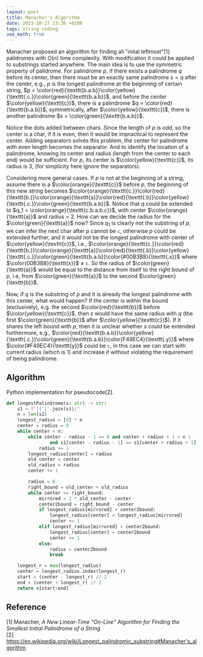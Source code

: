 ```yaml
---
layout: post
title: Manacher's Algorithm
date: 2023-10-27 23:36 +0200
tags: string coding
use_math: true
---
```



Manacher proposed an algorithm for finding all "inital leftmost"[1] palidromes with $O(n)$ time complexity. With modification it could be applied to substrings started anywhere. The main idea is to use the symmetric property of palidrome. For palindrome $p$, if there exists a palindrome $q$ before its center, then there must be an exactly same palindrome $s = q$ after the center, e.g., $p$ is the longest palindrome at the beginning of certain string, 
$p = \color{red}{\texttt{b.a.b}}\color{yellow}{\texttt{.c.}}\color{green}{\texttt{b.a.b}}$, and before the center $\color{yellow}{\texttt{c}}$, there is a palindrome $q = \color{red}{\texttt{b.a.b}}$, symmetrically, after $\color{yellow}{\texttt{c}}$, there is another palindrome $s = \color{green}{\texttt{b.a.b}}$. 

Notice the dots added between chars. Since the length of $p$ is odd, so the center is a char, if it is even, then it would be impractical to represent the center. Adding separators solves this problem, the center for palindrome with even length becomes the separator. And to identify the location of a palindrome, knowing its center and radius (length from the center to each end) would be sufficient. For $p$, its center is $\color{yellow}{\texttt{c}}$, its radius is 3, (for simplicity here ignore the separators).

Considering more general cases. If $p$ is not at the beginning of a string, assume there is a $\color{orange}{\texttt{c}}$ before $p$, the beginning of this new string becomes
$\color{orange}{\texttt{c.}}\color{red}{\texttt{b.}}\color{orange}{\texttt{a}}\color{red}{\texttt{.b}}\color{yellow}{\texttt{.c.}}\color{green}{\texttt{b.a.b}}$. Notice that $q$ could be extended to $q_1 = \color{orange}{\texttt{c.b.a.b.c}}$, with center $\color{orange}{\texttt{a}}$ and radius = 2. How can we decide the radius for the $\color{green}{\texttt{a}}$ now? Since $q_1$ is clearly not the substring of $p$, we can infer the next char after $p$ cannot be $\texttt{c}$, otherwise $p$ could be extended further, and it would not be the longest palindrome with center of $\color{yellow}{\texttt{c}}$, i.e., $\color{orange}{\texttt{c.}}\color{red}{\texttt{b.}}\color{orange}{\texttt{a}}\color{red}{\texttt{.b}}\color{yellow}{\texttt{.c.}}\color{green}{\texttt{b.a.b}}\color{#00B3B8}{\texttt{.x}}$ where $\color{00B3B8}{\texttt{x}}$ $\neq$  $\texttt{c}$. So the radius of $\color{green}{\texttt{a}}$ would be equal to the distance from itself to the right bound of $p$, i.e, from $\color{green}{\texttt{a}}$ to the second $\color{green}{\texttt{b}}$.

Now, if $q$ is the substring of $p$ and it is already the longest palindrome with this center, what would happen? If the center is within the bound (exclusively), e.g. the second $\color{red}{\texttt{b}}$ before $\color{yellow}{\texttt{c}}$, then $s$ would have the same radius with $q$ (the first $\color{green}{\texttt{b}}$ after $\color{yellow}{\texttt{c}}$). If it shares the left bound with $p$, then it is unclear whether $s$ could be extended furthermore, e.g., $\color{red}{\texttt{b.a.b}}\color{yellow}{\texttt{.c.}}\color{green}{\texttt{b.a.b}}\color{F49EC4}{\texttt{.y}}$ where $\color{#F49EC4}{\texttt{y}}$ could be $\texttt{c}$, in this case we can start with current radius (which is 1) and increase it without violating the requirement of being palindrome.


## Algorithm
Python implementation for pseudocode[2]. 
```python
def longestPalindrome(s: str) -> str:
    s1 = f"|{'|'.join(s)}|"
    n = len(s1)
    longest_radius = [0] * n
    center = radius = 0
    while center < n:
        while center - radius - 1 >= 0 and center + radius + 1 < n \
                and s1[center - radius - 1] == s1[center + radius + 1]:
            radius += 1
        longest_radius[center] = radius
        old_center = center
        old_radius = radius
        center += 1

        radius = 0
        right_bound = old_center + old_radius
        while center <= right_bound:
            mirrored = 2 * old_center - center
            center2bound = right_bound - center
            if longest_radius[mirrored] < center2bound:
                longest_radius[center] = longest_radius[mirrored]
                center += 1
            elif longest_radius[mirrored] > center2bound:
                longest_radius[center] = center2bound
                center += 1
            else:
                radius = center2bound
                break

    longest_r = max(longest_radius)
    center = longest_radius.index(longest_r)
    start = (center - longest_r) // 2
    end = (center + longest_r) // 2
    return s[start:end]

```


## Reference
[1] Manacher, *A New Linear-Time "On-Line" Algorithm for Finding the Smallest Initial Palindrome of a String*  
[2] https://en.wikipedia.org/wiki/Longest_palindromic_substring#Manacher's_algorithm